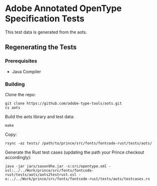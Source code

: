 # Adobe Annotated OpenType Specification Tests

This test data is generated from the aots.

## Regenerating the Tests

### Prerequisites

* Java Compiler

### Building

Clone the repo:

    git clone https://github.com/adobe-type-tools/aots.git
    cs aots

Build the aots library and test data:

    make

Copy:

    rsync -az tests/ /path/to/prince/src/fonts/fontcode-rust/tests/aots/

Generate the Rust test cases (updating the path your Prince checkout accordingly):

    java -jar jars/saxon9he.jar -s:src/opentype.xml -xsl:../../Work/prince/src/fonts/fontcode-rust/tests/aots/aots2testrust.xsl -o:../../Work/prince/src/fonts/fontcode-rust/tests/aots/testcases.rs
